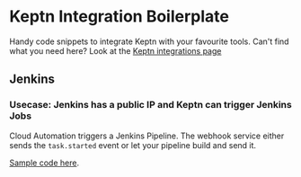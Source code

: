 # Keptn Integration Boilerplate

Handy code snippets to integrate Keptn with your favourite tools. Can't find what you need here? Look at the [Keptn integrations page](https://keptn.sh/docs/integrations/)

## Jenkins

### Usecase: Jenkins has a public IP and Keptn can trigger Jenkins Jobs

Cloud Automation triggers a Jenkins Pipeline. The webhook service either sends the `task.started` event or let your pipeline build and send it.

[Sample code here](Jenkinsfile.sample).
